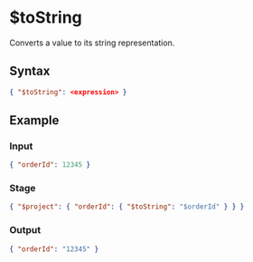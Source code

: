 # $toString

Converts a value to its string representation.

## Syntax

```json
{ "$toString": <expression> }
```

## Example

### Input

```json
{ "orderId": 12345 }
```

### Stage

```json
{ "$project": { "orderId": { "$toString": "$orderId" } } }
```

### Output

```json
{ "orderId": "12345" }
```
